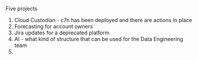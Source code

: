 Five projects
1. Cloud Custodian - c7n has been deployed and there are actions in place
2. Forecasting for account owners
3. Jira updates for a deprecated platform
4. AI - what kind of structure that can be used for the Data Engineering team
5. 